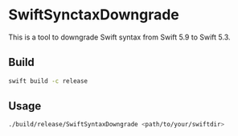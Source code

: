 # SwiftSynctaxDowngrade

This is a tool to downgrade Swift syntax from Swift 5.9 to Swift 5.3.

## Build

``` bash
swift build -c release
```


## Usage

``` bash
./build/release/SwiftSyntaxDowngrade <path/to/your/swiftdir>
```